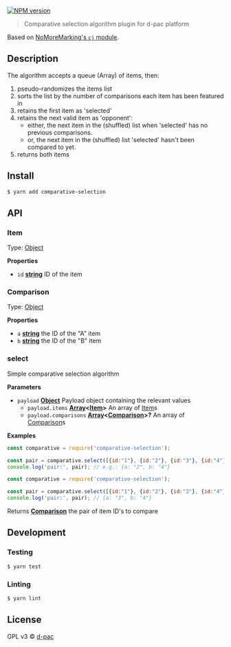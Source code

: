  [![NPM version][npm-image]][npm-url]

> Comparative selection algorithm plugin for d-pac platform

Based on [NoMoreMarking's `cj` module](https://github.com/NoMoreMarking/cj).

## Description

The algorithm accepts a queue (Array) of items, then:

1.  pseudo-randomizes the items list
2.  sorts the list by the number of comparisons each item has been featured in
3.  retains the first item as 'selected'
4.  retains the next valid item as 'opponent':
    -   either, the next item in the (shuffled) list when 'selected' has no previous comparisons.
    -   or, the next item in the (shuffled) list 'selected' hasn't been compared to yet.
5.  returns both items

## Install

```sh
$ yarn add comparative-selection
```

## API

<!-- Generated by documentation.js. Update this documentation by updating the source code. -->

### Item

Type: [Object](https://developer.mozilla.org/en-US/docs/Web/JavaScript/Reference/Global_Objects/Object)

**Properties**

-   `id` **[string](https://developer.mozilla.org/en-US/docs/Web/JavaScript/Reference/Global_Objects/String)** ID of the item

### Comparison

Type: [Object](https://developer.mozilla.org/en-US/docs/Web/JavaScript/Reference/Global_Objects/Object)

**Properties**

-   `a` **[string](https://developer.mozilla.org/en-US/docs/Web/JavaScript/Reference/Global_Objects/String)** the ID of the "A" item
-   `b` **[string](https://developer.mozilla.org/en-US/docs/Web/JavaScript/Reference/Global_Objects/String)** the ID of the "B" item

### select

Simple comparative selection algorithm

**Parameters**

-   `payload` **[Object](https://developer.mozilla.org/en-US/docs/Web/JavaScript/Reference/Global_Objects/Object)** Payload object containing the relevant values
    -   `payload.items` **[Array](https://developer.mozilla.org/en-US/docs/Web/JavaScript/Reference/Global_Objects/Array)&lt;[Item](#item)>** An array of [Item](#item)s
    -   `payload.comparisons` **[Array](https://developer.mozilla.org/en-US/docs/Web/JavaScript/Reference/Global_Objects/Array)&lt;[Comparison](#comparison)>?** An array of [Comparison](#comparison)s

**Examples**

```javascript
const comparative = require('comparative-selection');

const pair = comparative.select([{id:"1"}, {id:"2"}, {id:"3"}, {id:"4"}]);
console.log('pair:', pair); // e.g.: {a: "2", b: "4"}
```

```javascript
const comparative = require('comparative-selection');

const pair = comparative.select([{id:"1"}, {id:"2"}, {id:"3"}, {id:"4"}], [{a:"2", b: "1"}]);
console.log('pair:', pair); // {a: "3", b: "4"}
```

Returns **[Comparison](#comparison)** the pair of item ID's to compare

## Development

### Testing

```sh
$ yarn test
```

### Linting

```sh
$ yarn lint
```

## License

GPL v3 © [d-pac](http://www.d-pac.be)

[npm-url]: https://npmjs.org/package/comparative-selection

[npm-image]: https://badge.fury.io/js/comparative-selection.svg
